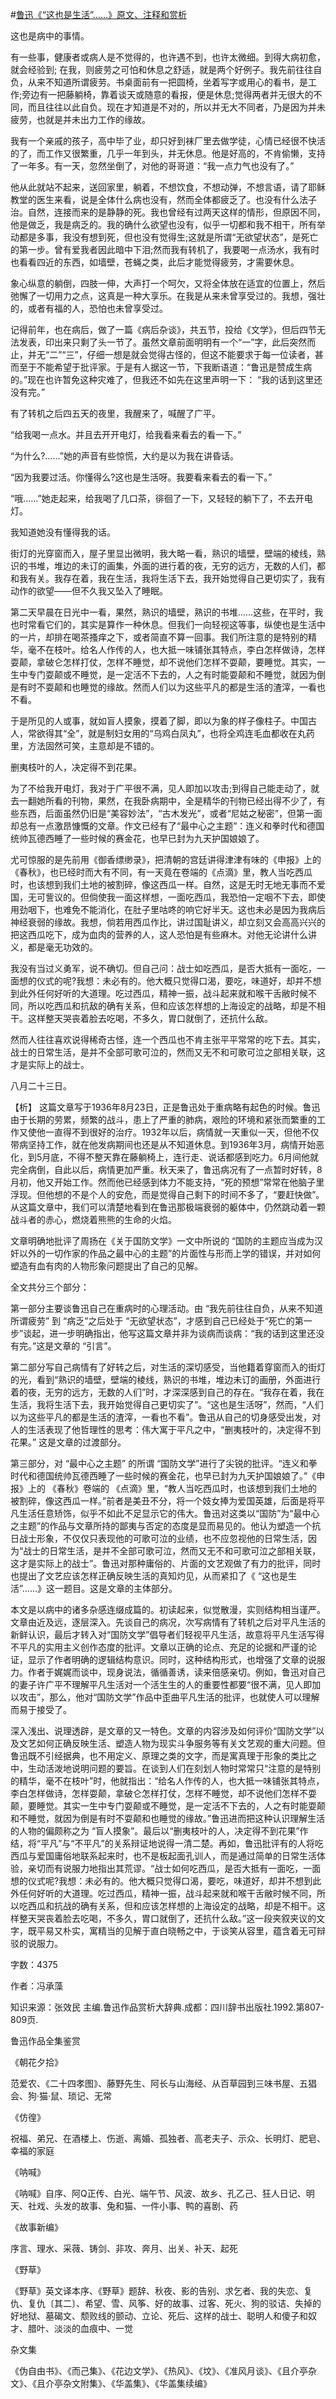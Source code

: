 #[鲁迅《“这也是生活”……》原文、注释和赏析](https://www.vrrw.net/wx/9808.html)

这也是病中的事情。

有一些事，健康者或病人是不觉得的，也许遇不到，也许太微细。到得大病初愈，就会经验到; 在我，则疲劳之可怕和休息之舒适，就是两个好例子。我先前往往自负，从来不知道所谓疲劳。书桌面前有一把圆椅，坐着写字或用心的看书，是工作;旁边有一把藤躺椅，靠着谈天或随意的看报，便是休息;觉得两者并无很大的不同，而且往往以此自负。现在才知道是不对的，所以并无大不同者，乃是因为并未疲劳，也就是并未出力工作的缘故。

我有一个亲戚的孩子，高中毕了业，却只好到袜厂里去做学徒，心情已经很不快活的了，而工作又很繁重，几乎一年到头，并无休息。他是好高的，不肯偷懒，支持了一年多。有一天，忽然坐倒了，对他的哥哥道：“我一点力气也没有了。”

他从此就站不起来，送回家里，躺着，不想饮食，不想动弹，不想言语，请了耶稣教堂的医生来看，说是全体什么病也没有，然而全体都疲乏了。也没有什么法子治。自然，连接而来的是静静的死。我也曾经有过两天这样的情形，但原因不同，他是做乏，我是病乏的。我的确什么欲望也没有，似乎一切都和我不相干，所有举动都是多事，我没有想到死，但也没有觉得生;这就是所谓“无欲望状态”，是死亡的第一步。曾有爱我者因此暗中下泪;然而我有转机了，我要喝一点汤水，我有时也看看四近的东西，如墙壁，苍蝇之类，此后才能觉得疲劳，才需要休息。

象心纵意的躺倒，四肢一伸，大声打一个呵欠，又将全体放在适宜的位置上，然后弛懈了一切用力之点，这真是一种大享乐。在我是从来未曾享受过的。我想，强壮的，或者有福的人，恐怕也未曾享受过。

记得前年，也在病后，做了一篇《病后杂谈》，共五节，投给《文学》，但后四节无法发表，印出来只剩了头一节了。虽然文章前面明明有一个“一”字，此后突然而止，并无“二”“三”，仔细一想是就会觉得古怪的，但这不能要求于每一位读者，甚而至于不能希望于批评家。于是有人据这一节，下我断语道：“鲁迅是赞成生病的。”现在也许暂免这种灾难了，但我还不如先在这里声明一下： “我的话到这里还没有完。”

有了转机之后四五天的夜里，我醒来了，喊醒了广平。

“给我喝一点水。并且去开开电灯，给我看来看去的看一下。”

“为什么?……”她的声音有些惊慌，大约是以为我在讲昏话。

“因为我要过活。你懂得么?这也是生活呀。我要看来看去的看一下。”

“哦……”她走起来，给我喝了几口茶，徘徊了一下，又轻轻的躺下了，不去开电灯。

我知道她没有懂得我的话。

街灯的光穿窗而入，屋子里显出微明，我大略一看，熟识的墙壁，壁端的棱线，熟识的书堆，堆边的未订的画集，外面的进行着的夜，无穷的远方，无数的人们，都和我有关。我存在着，我在生活，我将生活下去，我开始觉得自己更切实了，我有动作的欲望——但不久我又坠入了睡眠。

第二天早晨在日光中一看，果然，熟识的墙壁，熟识的书堆……这些，在平时，我也时常看它们的，其实是算作一种休息。但我们一向轻视这等事，纵使也是生活中的一片，却排在喝茶搔痒之下，或者简直不算一回事。我们所注意的是特别的精华，毫不在枝叶。给名人作传的人，也大抵一味铺张其特点，李白怎样做诗，怎样耍颠，拿破仑怎样打仗，怎样不睡觉，却不说他们怎样不耍颠，要睡觉。其实，一生中专门耍颠或不睡觉，是一定活不下去的，人之有时能耍颠和不睡觉，就因为倒是有时不耍颠和也睡觉的缘故。然而人们以为这些平凡的都是生活的渣滓，一看也不看。

于是所见的人或事，就如盲人摸象，摸着了脚，即以为象的样子像柱子。中国古人，常欲得其“全”，就是制妇女用的“乌鸡白凤丸”，也将全鸡连毛血都收在丸药里，方法固然可笑，主意却是不错的。

删夷枝叶的人，决定得不到花果。

为了不给我开电灯，我对于广平很不满，见人即加以攻击;到得自己能走动了，就去一翻她所看的刊物，果然，在我卧病期中，全是精华的刊物已经出得不少了，有些东西，后面虽然仍旧是“美容妙法”，“古木发光”，或者“尼姑之秘密”，但第一面却总有一点激昂慷慨的文章。作文已经有了“最中心之主题”：连义和拳时代和德国统帅瓦德西睡了一些时候的赛金花，也早已封为九天护国娘娘了。

尤可惊服的是先前用《御香缥缈录》，把清朝的宫廷讲得津津有味的《申报》上的《春秋》，也已经时而大有不同，有一天竟在卷端的《点滴》里，教人当吃西瓜时，也该想到我们土地的被割碎，像这西瓜一样。自然，这是无时无地无事而不爱国，无可訾议的。但倘使我一面这样想，一面吃西瓜，我恐怕一定咽不下去，即使用劲咽下，也难免不能消化，在肚子里咕咚的响它好半天。这也未必是因为我病后神经衰弱的缘故。我想，倘若用西瓜作比，讲过国耻讲义，却立刻又会高高兴兴的把这西瓜吃下，成为血肉的营养的人，这人恐怕是有些麻木。对他无论讲什么讲义，都是毫无功效的。

我没有当过义勇军，说不确切。但自己问：战士如吃西瓜，是否大抵有一面吃，一面想的仪式的呢?我想：未必有的。他大概只觉得口渴，要吃，味道好，却并不想到此外任何好听的大道理。吃过西瓜，精神一振，战斗起来就和喉干舌敝时候不同，所以吃西瓜和抗敌的确有关系，但和应该怎样想的上海设定的战略，却是不相干。这样整天哭丧着脸去吃喝，不多久，胃口就倒了，还抗什么敌。

然而人往往喜欢说得稀奇古怪，连一个西瓜也不肯主张平平常常的吃下去。其实，战士的日常生活，是并不全部可歌可泣的，然而又无不和可歌可泣之部相关联，这才是实际上的战士。

八月二十三日。



【析】 这篇文章写于1936年8月23日，正是鲁迅处于重病略有起色的时候。鲁迅由于长期的劳累，频繁的战斗，患上了严重的肺病，艰险的环境和紧张而繁重的工作又使他一直得不到很好的治疗。1932年以后，病情就一天重似一天，但他不仅带病坚持工作，就在他发病期间也还是从不知道休息。到1936年3月，病情开始恶化，到5月底，不得不整天靠在藤躺椅上，连行走、说话都感到吃力。6月间他就完全病倒，自此以后，病情更加严重。秋天来了，鲁迅病况有了一点暂时好转，8月初，他又开始工作。然而他已经感到体力不能支持，“死的预想”常常在他脑子里浮现。但他想的不是个人的安危，而是觉得自己剩下的时间不多了，“要赶快做”。从这篇文章中，我们可以清楚地看到在鲁迅那极端衰弱的躯体中，仍然跳动着一颗战斗者的赤心，燃烧着熊熊的生命的火焰。

文章明确地批评了周扬在《关于国防文学》一文中所说的 “国防的主题应当成为汉奸以外的一切作家的作品之最中心的主题”的片面性与形而上学的错误，并对如何塑造有血有肉的人物形象问题提出了自己的见解。

全文共分三个部分：

第一部分主要谈鲁迅自己在重病时的心理活动。由 “我先前往往自负，从来不知道所谓疲劳” 到 “病乏”之后处于 “无欲望状态”，才感到自己已经处于“死亡的第一步”谈起，进一步明确指出，他写这篇文章并非为谈病而谈病：“我的话到这里还没有完。”这是文章的 “引言”。

第二部分写自己病情有了好转之后，对生活的深切感受，当他籍着穿窗而入的街灯的光，看到“熟识的墙壁，壁端的棱线，熟识的书堆，堆边未订的画册，外面进行着的夜，无穷的远方，无数的人们”时，才深深感到自己的存在。“我存在着，我在生活，我将生活下去，我开始觉得自己更切实了”。“这也是生活呀”，然而，“人们以为这些平凡的都是生活的渣滓，一看也不看”。鲁迅从自己的切身感受出发，对人的生活表现了他哲理性的思考：伟大寓于平凡之中，“删夷枝叶的，决定得不到花果。” 这是文章的过渡部分。

第三部分，对 “最中心之主题” 的所谓 “国防文学”进行了尖锐的批评。“连义和拳时代和德国统帅瓦德西睡了一些时候的赛金花，也早已封为九天护国娘娘了。”《申报》上的 《春秋》卷端的 《点滴》里，“教人当吃西瓜时，也该想到我们土地的被割碎，像这西瓜一样。”前者是美丑不分，将一个妓女捧为爱国英雄，后面是将平凡生活任意矫饰，似乎不如此不足显示它的伟大。鲁迅对这类以“国防”为“最中心之主题”的作品与文章所持的鄙夷与否定的态度是显而易见的。他认为塑造一个抗日战士形象，不仅仅只表现他的可歌可泣的业绩，也不应忽视他的日常生活，因为“战士的日常生活，是并不全部可歌可泣，然而又无不和可歌可泣之部相关联，这才是实际上的战士”。鲁迅对那种庸俗的、片面的文艺观做了有力的批评，同时也提出了文艺应该怎样正确反映生活的真知灼见，从而紧扣了《 “这也是生活”……》这一题目。这是文章的主体部分。

本文是以病中的诸多杂感连缀成篇的。初读起来，似觉散漫，实则结构相当谨严。文章由近及远，逐层深入。先谈自己的病况，次写病情有了转机之后对平凡生活的新鲜认识，最后才转入对“国防文学”倡导者们轻视平凡生活，故意将平凡生活写得不平凡的实用主义创作态度的批评。文章以正确的论点、充足的论据和严谨的论证，显示了作者明确的逻辑结构意识。同时，这种结构形式，也增强了文章的说服力。作者于娓娓而谈中，现身说法，循循善诱，读来倍感亲切。例如，鲁迅对自己的妻子许广平不理解平凡生活对一个活生生的人的重要性都要“很不满，见人即加以攻击”，那么，他对“国防文学”作品中歪曲平凡生活的批评，也就使人可以理解而易于接受了。

深入浅出、说理透辟，是文章的又一特色。文章的内容涉及如何评价“国防文学”以及文艺如何正确反映生活、塑造人物为现实斗争服务等有关文艺观的重大问题。但鲁迅既不引经据典，也不用定义、原理之类的文字，而是寓真理于形象的类比之中，生动活泼地说明问题的要旨。在谈到人们在刻划人物时常常只“注意的是特别的精华，毫不在枝叶”时，他就指出：“给名人作传的人，也大抵一味铺张其特点，李白怎样做诗，怎样耍颠，拿破仑怎样打仗，怎样不睡觉，却不说他们怎样不耍颠，要睡觉。其实一生中专门耍颠或不睡觉，是一定活不下去的，人之有时能耍颠和不睡觉，就因为倒是有时不耍颠和也睡觉的缘故。”鲁迅进而把这种认识理解生活的人物的偏颇称之为 “盲人摸象”。最后以“删夷枝叶的人，决定得不到花果”作结，将“平凡”与“不平凡”的关系辩证地说得一清二楚。再如，鲁迅批评有的人将吃西瓜与爱国庸俗地联系起来时，也不是板起面孔训人，而是通过简单的日常生活体验，亲切而有说服力地指出其荒谬。“战士如何吃西瓜，是否大抵有一面吃，一面想的仪式呢?我想：未必有的。他大概只觉得口渴，要吃，味道好，却并不想到此外任何好听的大道理。吃过西瓜，精神一振，战斗起来就和喉干舌敝时候不同，所以吃西瓜和抗战的确有关系，但和应该怎样想的上海设定的战略，却是不相干。这样整天哭丧着脸去吃喝，不多久，胃口就倒了，还抗什么敌。”这一段夹叙夹议的文字，既平易又朴实，寓精当的见解于直白晓畅之中，于谈笑从容里，蕴含着无可辩驳的说服力。

字数：4375

作者：冯承藻

知识来源：张效民 主编.鲁迅作品赏析大辞典.成都：四川辞书出版社.1992.第807-809页.

鲁迅作品全集鉴赏

《朝花夕拾》

范爱农、《二十四孝图》、藤野先生、阿长与山海经、从百草园到三味书屋、五猖会、狗·猫·鼠、琐记、无常

《仿徨》

祝福、弟兄、在酒楼上、伤逝、离婚、孤独者、高老夫子、示众、长明灯、肥皂、幸福的家庭

《呐喊》

《呐喊》自序、阿Q正传、白光、端午节、风波、故乡、孔乙己、狂人日记、明天、社戏、头发的故事、兔和猫、一件小事、鸭的喜剧、药

《故事新编》

序言、理水、采薇、铸剑、非攻、奔月、出关、补天、起死

《野草》

《野草》英文译本序、《野草》题辞、秋夜、影的告别、求乞者、我的失恋、复仇、复仇〔其二〕、希望、雪、风筝、好的故事、过客、死火、狗的驳诘、失掉的好地狱、墓碣文、颓败线的颤动、立论、死后、这样的战士、聪明人和傻子和奴才、腊叶、淡淡的血痕中、一觉

杂文集

《伪自由书》、《而己集》、《花边文学》、《热风》、《坟》、《准风月谈》、《且介亭杂文》、《且介亭杂文附集》、《华盖集》、《华盖集续编》

